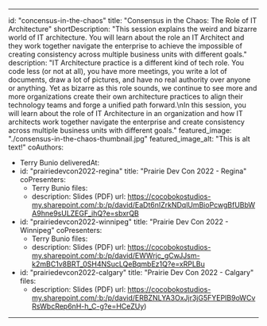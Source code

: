 ---

id: "concensus-in-the-chaos"
title: "Consensus in the Chaos​: The Role of IT Architecture​"
shortDescription: "This session explains the weird and bizarre world of IT architecture. You will learn about the role an IT Architect and they work together navigate the enterprise to achieve the impossible of creating consistency across multiple business units with different goals."
description: "IT Architecture practice is a different kind of tech role. You code less (or not at all), you have more meetings, you write a lot of documents, draw a lot of pictures, and have no real authority over anyone or anything. Yet as bizarre as this role sounds, we continue to see more and more organizations create their own architecture practices to align their technology teams and forge a unified path forward.\nIn this session, you will learn about the role of IT Architecture in an organization and how IT architects work together navigate the enterprise and create consistency across multiple business units with different goals."
featured_image: "./consensus-in-the-chaos-thumbnail.jpg"
featured_image_alt: "This is alt text!"
coAuthors: 
- Terry Bunio
deliveredAt:
- id: "prairiedevcon2022-regina"
  title: "Prairie Dev Con 2022 - Regina"
  coPresenters:
  - Terry Bunio
  files:
  - description: Slides (PDF)
    url: https://cocobokostudios-my.sharepoint.com/:b:/p/david/EaDt6nIZrkNDqlUmBioPcwgBfUBbWA9hne9sULZEGF_ihQ?e=sbxrQB
- id: "prairiedevcon2022-winnipeg"
  title: "Prairie Dev Con 2022 - Winnipeg"
  coPresenters:
  - Terry Bunio
  files:
  - description: Slides (PDF)
    url: https://cocobokostudios-my.sharepoint.com/:b:/p/david/EWWrjc_gCwJJsm-k2mBC1v8BRT_0SH4NSucLQeBqmbEz1Q?e=xRPLBu
- id: "prairiedevcon2022-calgary"
  title: "Prairie Dev Con 2022 - Calgary"
  files:
  - description: Slides (PDF)
    url: https://cocobokostudios-my.sharepoint.com/:b:/p/david/ERBZNLYA3OxJjr3jG5FYEPIB9oWCvRsWbcRep6nH-h_C-g?e=HCeZUy)

---